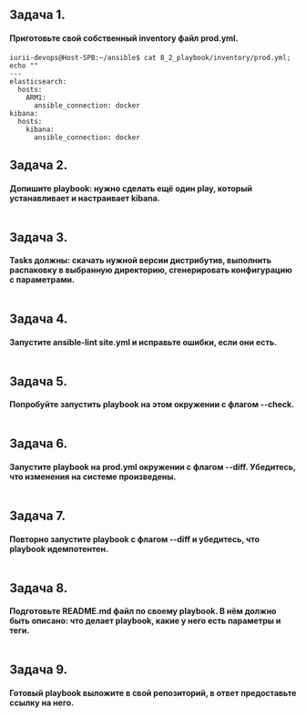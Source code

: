 ## **Задача 1.**
#### Приготовьте свой собственный inventory файл prod.yml. 
```
iurii-devops@Host-SPB:~/ansible$ cat 8_2_playbook/inventory/prod.yml; echo ""
---
elasticsearch:
  hosts:
    ARM1:
      ansible_connection: docker
kibana:
  hosts:
    kibana:
      ansible_connection: docker
```
## **Задача 2.** 
#### Допишите playbook: нужно сделать ещё один play, который устанавливает и настраивает kibana.
```

```
## **Задача 3.**
#### Tasks должны: скачать нужной версии дистрибутив, выполнить распаковку в выбранную директорию, сгенерировать конфигурацию с параметрами.
```
```
## **Задача 4.**
#### Запустите ansible-lint site.yml и исправьте ошибки, если они есть.
```
```
## **Задача 5.**
#### Попробуйте запустить playbook на этом окружении с флагом --check.
```
```
## **Задача 6.**
#### Запустите playbook на prod.yml окружении с флагом --diff. Убедитесь, что изменения на системе произведены.
```
```
## **Задача 7.**
#### Повторно запустите playbook с флагом --diff и убедитесь, что playbook идемпотентен.
```
```
## **Задача 8.**
#### Подготовьте README.md файл по своему playbook. В нём должно быть описано: что делает playbook, какие у него есть параметры и теги.
```
```
## **Задача 9.**
#### Готовый playbook выложите в свой репозиторий, в ответ предоставьте ссылку на него.
```
```
